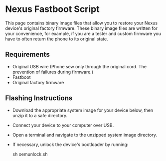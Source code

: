 # Nexus Fastboot Script
This page contains binary image files that allow you to restore your Nexus device's original factory firmware. These binary image files are written for your convenience, for example, if you are a tester and custom firmware you have to often return the phone to its original state.

## Requirements
 - Original USB wire (Phone sew only through the original cord. The prevention of failures during firmware.)
 - Fastboot
 - Original factory firmware

## Flashing Instructions
 - Download the appropriate system image for your device below, then unzip it to a safe directory.
 - Connect your device to your computer over USB.
 - Open a terminal and navigate to the unzipped system image directory.
 - If necessary, unlock the device's bootloader by running:


     sh oemunlock.sh

